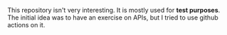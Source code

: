 This repository isn't very interesting. It is mostly used for **test purposes**.
The initial idea was to have an exercise on APIs, but I tried to use github actions on it.